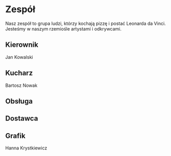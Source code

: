 # Zespół

Nasz zespół to grupa ludzi, którzy kochają pizzę i postać Leonarda da Vinci. Jesteśmy w naszym rzemiośle artystami i odkrywcami.

## Kierownik

Jan Kowalski

## Kucharz

Bartosz Nowak

## Obsługa

## Dostawca

## Grafik

Hanna Krystkiewicz